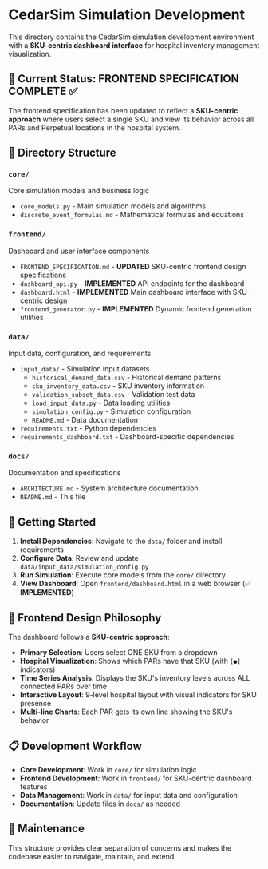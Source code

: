 # CedarSim Simulation Development

This directory contains the CedarSim simulation development environment with a **SKU-centric dashboard interface** for hospital inventory management visualization.

## 🎯 **Current Status: FRONTEND SPECIFICATION COMPLETE** ✅

The frontend specification has been updated to reflect a **SKU-centric approach** where users select a single SKU and view its behavior across all PARs and Perpetual locations in the hospital system.

## 📁 Directory Structure

### `core/`
Core simulation models and business logic
- `core_models.py` - Main simulation models and algorithms
- `discrete_event_formulas.md` - Mathematical formulas and equations

### `frontend/`
Dashboard and user interface components
- `FRONTEND_SPECIFICATION.md` - **UPDATED** SKU-centric frontend design specifications
- `dashboard_api.py` - **IMPLEMENTED** API endpoints for the dashboard
- `dashboard.html` - **IMPLEMENTED** Main dashboard interface with SKU-centric design
- `frontend_generator.py` - **IMPLEMENTED** Dynamic frontend generation utilities

### `data/`
Input data, configuration, and requirements
- `input_data/` - Simulation input datasets
  - `historical_demand_data.csv` - Historical demand patterns
  - `sku_inventory_data.csv` - SKU inventory information
  - `validation_subset_data.csv` - Validation test data
  - `load_input_data.py` - Data loading utilities
  - `simulation_config.py` - Simulation configuration
  - `README.md` - Data documentation
- `requirements.txt` - Python dependencies
- `requirements_dashboard.txt` - Dashboard-specific dependencies

### `docs/`
Documentation and specifications
- `ARCHITECTURE.md` - System architecture documentation
- `README.md` - This file

## 🚀 Getting Started

1. **Install Dependencies**: Navigate to the `data/` folder and install requirements
2. **Configure Data**: Review and update `data/input_data/simulation_config.py`
3. **Run Simulation**: Execute core models from the `core/` directory
4. **View Dashboard**: Open `frontend/dashboard.html` in a web browser (✅ **IMPLEMENTED**)

## 🎨 **Frontend Design Philosophy**

The dashboard follows a **SKU-centric approach**:

- **Primary Selection**: Users select ONE SKU from a dropdown
- **Hospital Visualization**: Shows which PARs have that SKU (with `[●]` indicators)
- **Time Series Analysis**: Displays the SKU's inventory levels across ALL connected PARs over time
- **Interactive Layout**: 9-level hospital layout with visual indicators for SKU presence
- **Multi-line Charts**: Each PAR gets its own line showing the SKU's behavior

## 📋 Development Workflow

- **Core Development**: Work in `core/` for simulation logic
- **Frontend Development**: Work in `frontend/` for SKU-centric dashboard features
- **Data Management**: Work in `data/` for input data and configuration
- **Documentation**: Update files in `docs/` as needed

## 🔧 Maintenance

This structure provides clear separation of concerns and makes the codebase easier to navigate, maintain, and extend.
